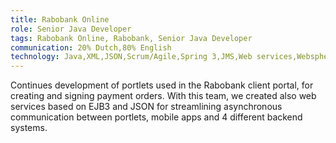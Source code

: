 ```yaml
---
title: Rabobank Online
role: Senior Java Developer
tags: Rabobank Online, Rabobank, Senior Java Developer
communication: 20% Dutch,80% English
technology: Java,XML,JSON,Scrum/Agile,Spring 3,JMS,Web services,Websphere 8
---
```


Continues development of portlets used in the Rabobank client portal, for creating and signing
payment orders. With this team, we created also web services based on EJB3 and JSON for
streamlining asynchronous communication between portlets, mobile apps and 4 different backend
systems.
